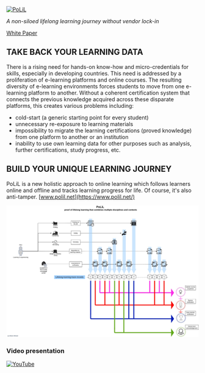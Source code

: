 [![PoLiL](https://raw.githubusercontent.com/e-Learning-DAO/PoLiL/main/website/polil.net/logo-white.png)](https://www.polil.net/)

_A non-siloed lifelong learning journey without vendor lock-in_

[White Paper](./resources/PoLiL%20-%20white%20paper.pdf)

## TAKE BACK YOUR LEARNING DATA

There is a rising need for hands-on know-how and micro-credentials for skills, especially in developing countries. This need is addressed by a proliferation of e-learning platforms and online courses.
The resulting diversity of e-learning environments forces students to move from one e-learning platform to another.
Without a coherent certification system that connects the previous knowledge acquired across these disparate platforms, this creates various problems including:

- cold-start (a generic starting point for every student)
- unnecessary re-exposure to learning materials
- impossibility to migrate the learning certifications (proved knowledge) from one platform to another or an institution
- inability to use own learning data for other purposes such as analysis, further certifications, study progress, etc.

## BUILD YOUR UNIQUE LEARNING JOURNEY

PoLiL is a new holistic approach to online learning which follows learners online and offline and tracks learning progress for life.
Of course, it's also anti-tamper.
[www.polil.net](https://www.polil.net/)

[![PoLiL](https://raw.githubusercontent.com/e-Learning-DAO/PoLiL/main/resources/POLIL%20-%20combines%20multiple%20disciplines%20and%20contexts.jpg)](https://www.polil.net/)

### Video presentation

[![YouTube](https://user-images.githubusercontent.com/598726/216614585-3522627e-8852-4f90-9211-f6499ba2070e.png)](https://youtu.be/cg_fpuzAd7o)
